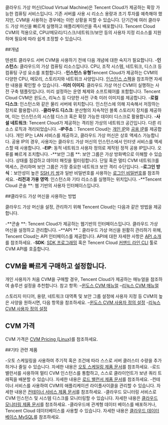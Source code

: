 클라우드 가상 머신(Cloud Virtual Machine)은 Tencent Cloud가 제공하는 확장 가능한 컴퓨팅 서비스입니다. 기존 서버를 사용 시 리소스 용량과 초기 투자를 예측해야 했지만, CVM을 사용하는 경우에는 이런 상황을 피할 수 있습니다. 단기간에 여러 클라우드 가상 머신을 빠르게 실행하고 애플리케이션을 즉시 배포합니다.
Tencent Cloud CVM의 적용으로, CPU/메모리/디스크/네트워크/보안 등의 사용자 지정 리소스를 지원하며 필요에 따라 쉽게 조정할 수 있습니다.

##개념

텐센트 클라우드 서버 CVM을 사용하기 전에 다음 개념에 대한 숙지가 필요합니다.
-**인스턴스**: 클라우드의 가상 컴퓨팅 리소스입니다. CPU, 조작 시스템, 네트워크, 디스크 등 컴퓨팅 구성 요소를 포함합니다.
-**인스턴스 유형**Tencent Cloud가 제공하는 CVM의 다양한 CPU, 메모리, 스토리지와 네트워크 사양입니다. [인스턴스 스펙](http://intl.cloud.tencent.com/document/product/213/11518)을 참조하면 자세한 내용을 확인할 수 있습니다.
-**미러 이미지**: 클라우드 가상 머신 CVM이 실행하는 사전 구축 템플릿입니다. 미리 설정하는 운영 체제와 소프트웨어를 포함합니다. Tencent Cloud CVM은 윈도스, 리눅스 등 다양한 사전 구축 미러 이미지를 제공합니다.
-**로컬 디스크**: 인스턴스와 같은 물리 서버에 위치합니다. 인스턴스에 의해 지속해서 저장하는 장치로 활용합니다.
-**클라우드 디스크**: 분산형의 지속적인 블록 스토리지 장치를 제공하며, 이는 인스턴스의 시스템 디스크 혹은 확장 가능한 데이터 디스크로 활용합니다.
-**사설 네트워크**: Tencent Cloud가 제공하는 격리된 가상의 네트워크 공간입니다. 다른 리소스 로직과 격리되었습니다.
–**IP주소**：Tencent Cloud는 [개인 IP](http://intl.cloud.tencent.com/document/product/213/5225)와 [공용 IP](http://intl.cloud.tencent.com/document/product/213/5224)를 제공합니다. 개인 IP는 LAN 서비스를 제공하고, 클라우드 가상 머신은 상호 액세스 가능합니다. 공용 IP의 경우, 사용자는 클라우드 가상 머신의 인스턴스에서 인터넷 서비스를 액세스할 때 사용합니다.
–**EIP**: 동적 네트워크 사용자 정의로 제작된 정적 공용 IP입니다. 오류를 빠르게 조치합니다.
-**보안 그룹 **: 보안 그룹은 가상 방화벽으로 이해할 수 있습니다. 상태를 점검하고 데이터 패킷을 필터링합니다. 단일 혹은 멀티 CVM 네트워크를 액세스, 관리하며 보안 그룹은 가장 중요한 네트워크 보안 격리 수단입니다.
–**로그인 방식**：보안성이 높은 [SSH 키 쌍](http://intl.cloud.tencent.com/document/product/213/6092)과 일반 비밀번호를 사용하는 [로그인 비밀번호](http://intl.cloud.tencent.com/document/product/213/6093)를 참조하세요.
-**리전과 가용 영역**: 인스턴스와 기타 리소스를 실행하는 위치입니다.
-**Tencent Cloud 콘솔 **: 웹 기반의 사용자 인터페이스입니다.


##클라우드 가상 머신을 사용하는 방법 

클라우드 가상 머신을 설정, 관리하기 위해 Tencent Cloud는 다음과 같은 방법을 제공합니다.

-**콘솔 **: Tencent Cloud가 제공하는 웹기반의 인터페이스입니다. 클라우드 가상 머신을 설정하고 관리합니다.
–**API **：클라우드 가상 머신을 원활히 관리하기 위해, Tencent Cloud는 API 인터페이스를 제공합니다. API에 대한 자세한 사항은 [API 소개](https://intl.cloud.tencent.com/document/product/213/15688)를 참조하세요.
-**SDK**: [SDK 프로그래밍](https://intl.cloud.tencent.com/document/product/494) 혹은 Tencent Cloud [커맨드 라인 CLI](https://intl.cloud.tencent.com/document/product/1013/30220) 툴로 CVM API를 호출합니다.



##  CVM을 빠르게 구매하고 설정합니다.

개인 사용자가 처음 CVM을 구매할 경우, Tencent Cloud가 제공하는 매뉴얼을 참조하여 솔루션 설정을 추천합니다. 참고 항목:
–[윈도스 CVM 매뉴얼](http://intl.cloud.tencent.com/document/product/213/2764)
–[리눅스 CVM 매뉴얼](http://intl.cloud.tencent.com/document/product/213/2936)

스토리지 미디어, 용량, 네트워크 대역폭 및 보안 그룹 설정에 사용자 지정 등 CVM의 높은 사양을 원하시면, 다음 항목을 참조하세요.
–[윈도스 CVM 사용자 정의 설정](http://intl.cloud.tencent.com/document/product/213/10516)
-[리눅스 CVM 사용자 정의 설정](http://intl.cloud.tencent.com/document/product/213/10517)

## CVM 가격

CVM 가격은 [CVM Pricing (Linux)](https://intl.cloud.tencent.com/document/product/213/30011)를 참조하세요.

##기타 관련 제품

-오토 스케일링을 사용하여 주기적 혹은 조건에 따라 스스로 서버 클러스터 수량을 추가하거나 줄일 수 있습니다. 자세한 내용은 [오토 스케일링 제품 문서](https://intl.cloud.tencent.com/document/product/377)를 참조하세요.
-로드 밸런서를 사용하여 멀티 CVM 인스턴스를 통합하고, 스스로 클라이언트가 보낸 쿼리 트래픽을 배분할 수 있습니다. 자세한 내용은 [로드 밸런서 제품 문서](https://intl.cloud.tencent.com/document/product/214)를 참조하세요.
-컨테이너 서비스를 사용하여 CVM의 애플리케이션 라이플사이클을 관리할 수 있습니다. 자세한 내용은 [컨테이너 서비스 제품 문서](https://intl.cloud.tencent.com/document/product/457)를 참조하세요.
-클라우드 모니터링 서비스로 CVM 인스턴스 및 시스템 디스크를 모니터링할 수 있습니다. 자세한 내용은 [클라우드 모니터링 제품 문서](https://intl.cloud.tencent.com/document/product/248)를 참조하세요.
-클라우드에 관계형 데이터 베이스를 배포하거나, Tencent Cloud 데이터베이스를 사용할 수 있습니다. 자세한 내용은 [클라우드 데이터베이스 MySQL](https://intl.cloud.tencent.com/document/product/236)를 참조하세요.


